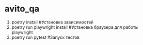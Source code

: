# avito_qa
1. poetry install  #Установка зависимостей
2. poetry run playwright install #Установка браузера для работы playwright
3. poetry run pytest #Запуск тестов

